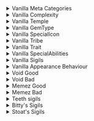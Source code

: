 <details>
<summary>Vanilla Meta Categories</summary>
  
|Value | Description |
|-|-|
| ChoiceNode | Defines the card to be a choice option |
| Rare | Defines the card to be rare |
| TraderOffer | Can show up at the trader in act 1 |
| GBCPack | Can be acquired by buing a card pack in act 2 |
| GBCPlayable | Can show up in the card catalogue in act 2 |
| Part3Random | Can show up as card from the Loot sigil |
  
</details>

<details>
<summary>Vanilla Complexity</summary>

|Value | Description |
|-|-|
| Vanilla | Will always be a learned card |
| Simple | Will always be an unlocked card |
| Intermediate | Will only be unlocked after turotial |
| Advanced | Will only be unlocked after tutorial |
  
</details>

<details>
<summary>Vanilla Temple</summary>
  
|Value | Description |
|-|-|
| Nature | Will show up in act 1 and be in Beast card packs |

</details>

<details>
<summary>Vanilla GemType</summary>

|Value |
|-|
|Blue  |
|Green |
|Orange|
  
</details>

<details>
<summary>Vanilla SpecialIcon</summary>

|Value | Description |
|-|-|
|Ants | Displays the Ants icon for the cards attack                           |
|Bell | Displays the Bell icon for the cards attack                           |
|Bones | Displays the Lammergeier's Bone icon for the cards attack and health |
|CardsInHand | Displays the Hand Counter icon for the cards attack            |
|Mirror | Displays the Mirror icon for the cards attack                       |

</details>

<details>
<summary>Vanilla Tribe</summary>

|Value |
|-|
| Bird     |
| Canine   |
| Hooved   |
| Insect   |
| Reptile  |
| Squirrel |

</details>

<details>
<summary>Vanilla Trait</summary>

|Value | Description |
|-|-|
|Ant | Will increase the attack of cards with the Ant special ability|
|Bear | Unused|
|Blind | Unused|
|DeathcardCreationNonOption | Cannot be used during creation of the Deathcard|
|Goat | Will grant you the Boon of the Bone Lord, if sacrificed on the Bone Lord's Altar|
|KillsSurvivors | Kills Survivors if used on the campfire|
|Pelt | Cannot be sacrificed, can be used to trade for cards during the Trapper/Trader fight & will give no reward at Bone Lord's Alter|
|SatisfiesRingTrial | Satisfies the ring trial before the moon fight|
|Terrain | Cannot be sacrificed|
|Uncuttable | Immune to scissors and hook items|

</details>

<details>
<summary>Vanilla SpecialAbilities</summary>
  
|Value | Description |
|-|-|
|Ant | Increases cards attack by 1 for each card with ant trait on the board   |
|BellProximity | Damage is equal to 4 - the distance from the bell (adjascent is distance 0)|
|BountyHunter | Functions like act 3 Bounty Hunters (only works for opponent)|
|BrokenCoinLeft | Functions like Broken Opol (Left)|
|BrokenCoinRight | Functions like Broken Opol (Right)|
|CagedWolf | Functions like the Caged Wolf card|
|CardsInHand | Damage is equal to the number of cards in player's hand|
|Cat | Functions like the Cat card|
|Daus | Functions like Daus|
|GiantCard | Assings to all slots on the board (only works for opponent)|
|GiantMoon | Renders moon death animation|
|GiantShip | Exclusive to the Limoncello|
|GreenMage | Damage is equal to the number of Green Mox cards you control|
|JerseyDevil | Functions like Child 13|
|Lammergeier | The Attack and Health values of this card are equal to the amount of Bones you have, divided by 2|
|Mirror | Damage equal to opposing creature  |
|Ouroboros | Increases ouroborosDeaths in the save file when it dies|
|PackMule | Grants 4 random cards and a Squirrel when killed. |
|RandomCard | Transforms into a random card when drawn |
|SacrificesThisTurn | Grants attack power based on how many sacrifices were made this turn |
|ShapeShifter | Exclusive to Ijiraq |
|SpawnLice | Exclusive to Pelt Lice |
|TalkingCardChooser | Exclusive to talking cards. |
|TrapSpawner | Creates a Steel Trap in its place after it perishes.   |

</details>

<details>
<summary>Vanilla Sigils</summary>
  
|Value | Description |                              
|-|-|                                               
|ActivatedDealDamage | When activated for 1 energy, deals 1 damage to opposing card|
|ActivatedDrawSkeleton | When activated for 1 bone, draws a skeleton|
|ActivatedEnergyToBones | Converts energy to bones|
|ActivatedHeal | When activated for 2 bones, heals to full|
|ActivatedRandomPowerEnergy | When activated for 1 energy, gains a random attack boost between 1 and 6 (inclusive)|
|ActivatedSacrificeDrawCards | When activated, draw 3 cards, then die|
|ActivatedStatsUp | When activated for 2 bones, gain +1/+1|
|ActivatedStatsUpEnergy |  When activated for 3 energy, gains +1/+1|
|AllStrike | If there are any opposing cards, it will attack all of them, otherwise it will attack directly|
|BeesOnHit | When taking damage, will add a bee to your hand|
|BombSpawner | Spawns bombs on every empty board slot|
|BoneDigger | At end of turn, add 1 bone|
|Brittle | After card attacks, it dies|
|BuffEnemy | Increase opposing card's attack by 1|
|BuffGems | Increases attack of all gems by 1|
|BuffNeighbours | Increase attack of adjascent cards by 1|
|CellBuffSelf | When within circuit, increase attack by 2|
|CellDrawRandomCardOnDeath | When within circuit, will draw a random card on death|
|CellTriStrike | When within circuit, gains trifurcated strike|
|ConduitBuffAttack | When completing circuit, will increase attack of all cards in circuit by 1|
|ConduitEnergy | When completing circuit, energy doesn't deplete|
|ConduitFactory | When completing circuit, will spawn leepbots in all your available board slots at end of turn|
|ConduitHeal | When completing circuit, will heal all cards in circuit at end of turn|
|ConduitNull | Will complete a circuit|
|ConduitSpawnGems | When completing circuit, will spawn random gems in all your available board slots at end of turn|
|CorpseEater | When another card dies, this card will be played in its slot|
|CreateBells | When played, will spawn bell cards in adjascent slots|
|CreateDams | When played, will spawn dam cards in adjascent slots|
|CreateEgg | When played, spawns a broken egg in the opposing slot, with a 10% chance to spawn a Raven Egg instead |
|DeathShield | When this card would take damage for the first time, it does not|
|Deathtouch | When card deals damage to a card, it dies|
|DebuffEnemy | Decrese opposing card's attack by 1|
|DeleteFile | Nothing unless in archavist boss battle|
|DoubleDeath | When another card dies, it dies again|
|DoubleStrike | Makes the card attack the slot across from it an additional time |
|DrawAnt | When played, add an ant to your hand|
|DrawCopy | When played, will add a copy to your hand|
|DrawCopyOnDeath | When dies, will add a copy to your hand|
|DrawNewHand | Discards your hand and draws 4 new cards|
|DrawRabbits | When played, will add a rabbit to your hand|
|DrawRandomCardOnDeath | Will draw a random card with the Par3Random meta category on death|
|DrawVesselOnHit | When taking damage, will draw a card from side deck|
|DropRubyOnDeath | When card dies, spawn a ruby mox in its place|
|Evolve | After a number of turns based on evolveParams, will turn into a card based on evolveParams|
|ExplodeGems | When a card with the Gem trait dies, will cause them to explode|
|ExplodeOnDeath | When card dies, deals 10 damage to adjascent and opposing card|
|FileSizeDamage | Nothing unless in archavist boss battle|
|Flying | When attacking, will attack directly|
|GainAttackOnKill | Gets +1/+0 for the rest of the battle whenever it kills a creature |
|GainBattery | When played, increases energy and max energy by 1|
|GainGemBlue | Counts as Blue gem cost|
|GainGemGreen | Counts as Green gem cost|
|GainGemOrange | Counts as Orange gem cost|
|GainGemTriple | Counts as all 3 gems when in play|
|GemDependant | When played, and at start of turn, will die if you control no gems|
|GuardDog | When a card is played opposite an empty slot, will move there|
|HydraEgg | Bizarre ability that will cause the card to transform into a Hydra if the player's deck contains cards with 1-5 attack, 1-5 health, and one of each of the game's default tribes |
|IceCube | When card dies, spawns card in slot based on IceCubeParams|
|LatchBrittle | When card dies, you can choose another card to give Brittle|
|LatchDeathShield | When card dies, you can choose another card to give DeathShield|
|LatchExplodeOnDeath | When card dies, you can choose another card to give ExplodeOnDeath|
|Loot | When dealing damage, will draw cards equal to amount|
|MadeOfStone | Invulnerable to Stinky and Deathtouch |
|Morsel | When sacrificed to summon another card, the card will add +1/+2 to the summoned card |
|MoveBeside | Moves to closest space when a card is played|
|PermaDeath | When card dies, it is removed from the deck|
|PreventAttack | Prevents opposing card from attacking it|
|QuadrupleBones | When dies, gain 4 bones|
|RandomAbility | When drawn, Sigil becomes a random sigil|
|RandomConsumable | When played, will add a random consumable if you ahve less than 3|
|Reach | Will block attacking flying card|
|Sacrificial | Can be sacrificed an unlimited number of times|
|Sentry | When a card is enters the slot in front of this card, it is dealt 1 damage|
|Sharp | When attacked, will deal 1 damage to attacker|
|ShieldGems | When played, will give cards with the Gem trait DeathShield|
|SkeletonStrafe | Strafe but spawns skeleton in previous slot|
|Sniper | When attacking, you can choose the target slots|
|SplitStrike | When attacking, will attack slots adjascent to opposing slot|
|SquirrelStrafe | Strafe but spawns squirrel in previous slot|
|SteelTrap | When card dies, it kills the opposing card, and adds a pelt to your hand|
|Strafe | At end of turn, card moves|
|StrafePush | Strafe but will move other cards with it|
|StrafeSwap | Strafe but will forcibly swap the adjacent card with its current position |
|Submerge | After attacking, will sumberge, meaning it can't be attacked|
|SubmergeSquid | Waterborne but becomes random tentacle card on resurface|
|SwapStats | When taking damage, will swap attack and health|
|TailOnHit | When attacked, will move and spawn a card in previous slot based on tailParams, then loses this ability.|
|TripleBlood | Counts as 3 blood when sacrificed|
|TriStrike | When attacking, will attack opposing slot, and slots adjascent to opposing slot|
|Tutor | When played, you can choose a card in your deck to add to your hand|
|WhackAMole | When an empty slot is attacked, will move to that slot|

</details>

<details>
<summary>Vanilla Appearance Behaviour</summary>
  
|Value | Description |                              
|-|-|                                                                                                                                     
|AddSnelkDecals | Unused|
|AlternatingBloodDecal | Renders card with mycologist merged card layout|
|AnimatedPortrait | Used for animated portraits|
|DynamicPortrait | Renders the card's animated portrait (differently)|
|FullCardPortrait | Renders the card with no stats|
|GiantAnimatedPortrait | Used for animated portraits on giant cards|
|GoldEmission | Renders the card with gold layout|
|HologramPortrait | Renders portrait as hologram|
|RareCardBackground |  Renders card with rare background|
|RareCardColors | Renders card with inverted colours|
|SexyGoat | Randers alternate texture if you have the goat's eyeball|
|StaticGlitch | Renders the card with the static animation|
|TerrainBackground | Renders the card with terrain border|
|TerrainLayout | Renders card with terrain card layout|

</details>

<details>
<summary>Void Good</summary>
  
  GUID IS extraVoid.inscryption.voidSigils
  
|Name | Description |
|-|-|
|Abundance | [creature] will grant one tooth per instance of Abundance when killed |
|Acidic Trail | At the end of the towner's turn, [creature] will move in the direction inscribed in the sigil, and deal 1 opposing creature if it is able to move |
|Agile | When a [creature] would be struck, it will move out of the way |
|Antler Bearer | When [creature] is killed, gain three random hooved tribe cards |
|Blinding Strike | When [creature] attacks a card, that card gains the random strike sigil |
|Blood Growth | When [creature] attacks, the amount of blood it is counted as when sacrificed will increase |
|BloodGuzzler | [creature] deals damage, it gains 1 Health for each damage dealt |
|Bodyguard | [creature] will redirect the initial attack of a card to it, if the attack was targeting an adjacent space |
|Box | [creature] will get removed from your deck on death, and a new creature contained within will be added to it |
|Bone Picker | [creature] kills a creature, it will generate 1 Bone |
|Bone Shard | [creature] will generate 1 bone when hit, if it lives through the attack |
|Caustic | At the end of the towner's turn, [creature] will move in the direction inscribed in the sigil, and drop an acid puddle in their old space. An acid puddle is defined as: 0 power, 2 health, sharp sigil |
|Coin Finder |At the end of the owner's turn, [creature] will grant the owner 1 foil |
|Consumer | When [creature] kills another creature, it gains 2 health |
|Deadly Waters | [creature] will kill cards that attacked over it while it was face-down |
|Deathburst | [creature] will deal 1 damage to each oppsing space to the left, right, and center of it |
|Desperation | [creature] is damaged to 1 health, it will gain 3 power |
|Disease Absorbtion | When played, [creature] will take all negative sigils from the player's side onto itself |
|Dive (Bones) | Pay 2 bones to cause this card to flip face down at the end of the owner's turn |
|Dive (Energy) | Pay 2 energy to cause this card to flip face down at the end of the owner's turn |
|Draw Blood | [creature] is played, a card costing blood is created in your hand |
|Draw Bone | [creature] is played, a card costing bone is created in your hand. |
|Draw Card | [creature] is played, a card relating to it's ice cube parameter (default Opossum) is created in your hand |
|Draw Jackalope | [creature] is played, a Jackalope is created in your hand |
|Draw Strafe | When [creature] moves, a card with a movement sigil is created in your hand |
|Dwarf | When [creature] is drawn, it will loose one unit of cost, as well as 1 power and 2 health (can't go below 1 health). A unit is defined as: 1 blood, 3 bones, 3 energy, or all mox |
|Electric | [creature] attacks a creature, they will deal half the damage to creatures adjacent to the target |
|Enforcer | At the start of the owner's turn, [creature] will cause adjacent creatures to attack |
|Enrage | [creature] will empower adjacent allies, increasing their strenght by 2. However, if they perish while empowered, they are permamently removed from your deck |
|Entomophage | [creature] will deal 2 additional damage to cards of the insect tribe |
|Familiar | A familiar will help with attacking when it's adjacent allies attack a card |
|Firestarter | When [creature] damages another creature, that creature will gain the Burning Sigil. The Burning Sigil is define as: Each upkeep, this creature gains 1 strength but looses 1 health |
|Fish Hook | When [creature], a targeted card is moved to your side of the board |
|Frightful | [creature] will cause opposing creatures to move out of the way when it attacks |
|Giant | When [creature] is drawn, it will gain one unit blood of cost, as well as one attack and two health |
|Grazing | At the end of the owner's turn, [creature] will regen 1 health if there is no opposing creature |
|Gripper | At the end of the owner's turn, [creature] will move in the direction inscribed in the sigil, and try to move the opposing creature with it if it can |
|Haste | [creature] will attack as soon as it gets played on the board |
|Hasteful | [creature] will attack as soon as it gets played on the board. It will not attack during normal combat. It will attack at the start of the owner's turn |
|Herd | [creature] will summon a copy of itself each upkeep, up to three times |
|High Tide | While [creature] is on the board, it will grant creatures that are played on the owner's side the waterborne sigil. Does not affect cards that are Airborne |
|Hourglass | [creature] will cause the opponant to skip their turn when played |
|Lead (Bones) | Pay 2 bones to move this card one slot in the direction inscribed on the sigil |
|Lead (Energy) | Pay 2 energy to move this card one slot in the direction inscribed on the sigil |
|Leech | When [creature] deals damage, it will heal 1 Health for each damage dealt to a card |
|Life Gambler | At the end of the owner's turn, [creature] will deal 2 damage to the owner in exchange for a 0 to 6 increase in stats. Failing to pay this cost will result in death |
|Low Tide | While [creature] is on the board, it will negate the waterborne sigil of creatures on that are played on the board on the owner's side |
|Lure | [creature] will cause facedown cards to become face up when attacking |
|Maneuver | At the start of the owner's turn, [creature] will strafe in the direction inscribed on the sigil if there is a creature in the opposing slot from it. Else it will strafe in the opposite direction inscribed on the sigil |
|Medic | At the start of the owner's turn, [creature] will try heal 1 damage to a friendly card for each instance of Medic |
|Midas | [creature] kills a creature, it will generate 1 Foil for each instance of Midas the card has |
|Multi-Strike | [creature] will strike a card multiple times, if it lives through the first attack. Will not trigger -on attack- or -on damage- effects with the extra strikes |
|Nutritious | When [creature] is sacrificed, it adds 1 power and 2 health to the card it was sacrificed for |
|Opportunist | [creature] will gain 1 power for each instance of Opportunist, when the opposing slot is empty |
|Pierce | [creature] attacks the card in queue behind it's initial target first when declaring an attack |
|Poisonous | When [creature] perishes, the creature that killed it perishes as well |
|Possessor | When [creature] perishes, it will grant a random friendly card it's base power and health |
|Powerful Possessor | When [creature] perishes, it will grant a random friendly card that is on the board it's base plus modified power and base plus modified health|
|Power from Movement | At the start of the owner's turn, [creature] will gain 1 power and 1 health if it moved last round |
|Predator | [creature] will gain 1 power for each instance of Predator, when the opposing slot has a card |
|Protector | [creature] will attacks on adjacent allies to hit directly |
|Ram | [creature] will try to ram the card infront of it when played, or every upkeep till it succeeds once. It will send the rammed target to the queue if on my side, or back to the hand if on your side. Does not work during combat |
|Random Strafe | [creature] is drawn, it will gain a random strafe sigil |
|Regen 1 | At the end of the owner's turn, [creature] will regen 1 health |
|Regen 2 | At the end of the owner's turn, [creature] will regen 2 health |
|Regen 3 | At the end of the owner's turn, [creature] will regen 3 health |
|Regen | At the end of the owner's turn, [creature] will regen all health |
|Repellant | When [creature] perishes, the creature that killed it gets pushed into the back row |
|Resistant | [creature] will only ever take 1 damage from most things. Some effects might bypass this |
|Retaliate | [creature] will strike those who strike their adjacent allies |
|Schooling | [creature] will grant creatures with the waterborn sigil to gain 1 power |
|Stampede | The creature bearing this sigil will cause adjacent creatures to attack when it is played |
|Scissors | When [creature] is played, a targeted card cut in two |
|Submerged Ambush | [creature] will deal 1 damage to cards that attacked over it while it was face-down |
|Take-Off (Bones) | Pay 2 bones to give this card Airborne till the start of the owner's next turn |
|Take-Off (Energy) | Pay 2 energy to give this card Airborne till the start of the owner's next turn |
|Thick Shell | When attacked, [creature] takes 1 less damage |
|Thief | [creature] will try to steal a random default sigil from an opposing creature when played, or at the start of the owner's turn until it does |
|Toothpuller | At the end of the owner's turn, [creature] will add one point of damage to the opponent's scale |
|Tooth Shard | [creature] will generate 1 foil when hit, if it lives through the attack |
|Toxin | When [creature] damages another creature, that creature looses 1 power and 1 health |
|Toxin (Deadly) | When [creature] damages another creature, that creature gains the Dying Sigil. The Dying Sigil is defined as: When ever a creature bearing this sigil declares an attack, they will loose one health |
|Toxin (Sickening) | When [creature] damages another creature, that creature gains the Sickness Sigil. The Sickness Sigil is defined as: When ever a creature bearing this sigil declares an attack, they will loose one attack |
|Toxin (Strength) | When [creature] damages another creature, that creature looses 1 power |
|Toxin (Vigor) | When [creature] damages another creature, that creature looses 1 health |
|Trample | When [creature] deals overkill damage to a card, the overkill damage will be sent to the owner |
|Tribal Ally | When [creature] is played, A card of the same tribe is created in your hand. No tribe counts as a tribe of tribeless |
|Tribal Tutor | When [creature] is played, you may search your deck for a card of the same tribe and take it into your hand. No tribe counts as a tribe of tribeless |
|Turbulent Waters | [creature] will force other creatures with waterborne to resurface and take 1 damage at the start of the owner's turn |
|Velocity | At the end of the owner's turn, [creature] will move in the direction inscribed in the sigil. If it is able to move, it will gain 1 power and 1 health |
|Vicious | When [creature] is attacked, it gains 1 power |
|Zapper | When [creature] damages another creature, that creature will gain the Paralysis Sigil. The Paralysis sigil is defined as: A card bearing this sigil only attack every other turn |

</details>

<details>
<summary>Void Bad</summary>
  
|Name | Description |
|-|-|
|Blight | When [creature] is sacrificed, it subtracts its stat values to the card it was sacrificed for |
|Bombardier | [creature] will deal 10 damage to a random creature during the end phase of the owner's turn |
|Boneless | [creature] gives no bones! Any bones gained from sigils or death will be negated |
|Burning | [creature] is on fire, and will gain 1 power and loose 1 health each upkeep |
|Cowardly | [creature] will not attack a card with a power 2 higher than its own |
|Dying | [creature] will die after X number of turns. --- you can control how long a creature takes to die by setting the custom propery "void_dying_count" |
|Injured | [creature] is hurt and will lose 1 health each time it declares an attack due to the strain of the injuries |
|Paralysis | [creature] will only attack every other turn. Some effects from sigils may bypass this |
|Pathetic Sacrifice | [creature] is so pathetic, it is not a worthy or noble sacrifice. A card with this sigil is meant to stay on the board, and thus can't be targeted by the hammer |
|Prideful | [creature] will not attack a card with a power 2 lower than its own |
|Recoil | [creature] will take 1 damage each time they attack |
|Random Strike | [creature] will strike at opponent slots randomly when it attacks |
|Sickness | [creature] will loose 1 attack each time it declares an attack |
|Sluggish | [creature] will not attack during normal combat. It will instead attack after the Opponent's cards attack |
|Tooth bargain | When [creature] is played, it will put 1 point of damage of it's opponent's side of the scale. When it perishes, it will put 2 damage on the owner's side of the scale |
|Transient | At the end of the owner's turn, [creature] will return to your hand |
|Withering | [creature] will perish at the end of the opponent's turn |

</details>

<details>
<summary>Memez Good</summary>

GUID IS org.memez4life.inscryption.customsigils

|Name | Description |
|-|-|
|All seeing | While a card bearing this sigil is on the board, all other talking cards on your side of the board get +2 health |
|Asleep | A card bearing this sigil has 0 attack for as long as it has this sigil, and this sigil will be removed after 1 turn |
|Bait | When an opposing creature is played and there is no card opposite of the card bearing this sigil, the opposing create will move to that spot |
|Blood shifter | When a card bearing this sigils kills another card, it will turn into that card |
|Bond | When a creature bearing this sigil has a adjacent creature it will gain +1 attack/health dependent on which side the adjacent creature is |
|Bone hoarder 1, 2 and 3 | When a card bearing this sigil is played, x bones are rewarded |
|Bone prince 2 and 3 | When a card bearing this sigil dies, x bones are rewarded instead of 1 |
|Bone lord 5 and 6 | When a card bearing this sigil dies, x bones are rewarded instead of 1 |
|Charge | Pay 3 bones to choose a enemy creature that a card bearing this sigil will strike |
|Double scratch | When a card bearing this sigil attacks it attacks twice and the space right and left of the attacked slot |
|Host | A card bearing this sigil is the host of other creatures. It will give you such creature when struck. (default: RingWorm) |
|Imbuing | A card bearing this sigil will get specific buffs depending on which tribe is most promenent in the sacrifices that were used to summon the card. buffs |
|Instant | A card bearing this sigil will perish immediately after its played |
|Launcher | At the end of the owner's turn, a card bearing this sigil will create another creature on a random empty space on the owner's side of the table. (default: Squirrel) |
|Left scratch | When a card bearing this sigil attacks it also attacks the space on the left of the attacked slot |
|Linguist | While a card bearing this sigil is on the board, all other talking cards on your side of the board get +1 attack |
|Noble Sacrifice | A card bearing this sigil is counted as 2 blood rather than 1 blood when sacrificed |
|Puppets gift | As long as a card bearing this sigil is on the board any cards with brittle won't die because of brittle |
|Right scratch | When a card bearing this sigil attacks it also attacks the space on the right of the attacked slot |
|Short | A card bearing this sigil will not be blocked by an opposing creature bearing the airborn sigil |
|Shapeshifter | A card bearing this sigil is ever changing. It will change its form once it's struck. (default: Amoeba) |
|Song of sleep | If a creature moves into the space opposing a card bearing this sigil, that creature will obtain the asleep sigil |
|Spawner | At the end of the owners turn, a card bearing this sigil will move in the direction inscribed in the sigil and create another creature in its old space. (default: Squirrel) |
|Superior Sacrifice | A card bearing this sigil is counted as 4 blood rather than 1 blood when sacrificed |
|Support call| When a card bearing this sigil is played, a card from your sidedeck is created in your hand |
|Tribe Attack | While a card bearing this sigil is on the board, all other cards of the same tribe will gain +1 attack |
|Tribe Health | While a card bearing this sigil is on the board, all other cards of the same tribe will gain +1 health |
|Warper | At the end of the owner's turn, the creature bearing this sigil will move to the right, it will jump over any creatures in its path, if it encounters the edge of the board, it will loop over to the other side |
|Wild hunger | At the end of the owner's turn, the card bearing this sigil will move in the direction inscrybed in the sigil, but if it hits a card whilst moving, that card perishes and the card bearing this sigil gains 1+/1+ |

FOR IMBUING

Squirrel, Marginally Better Sacrifice

Bird, Flying and +1/0

Canine, Bloodhound and +1/+1

Hooved, Bifurcated strike

Insect, Tribe attack

Reptile, Tail and +0/1
  
</details>

<details>
<summary>Memez Bad</summary>
  
|Name | Description |
|-|-|
|Exhaustion | The attack of a card bearing this sigil will be decreased by the same amount as its lost health |
|Fearful | When a card bearing this sigil is struck without it resulting in death, it will be returned to the owner's hand |
|Picky | A Card bearing this sigil cannnot be summoned using any free cards as sacrifice |
|Rushing march | At the end of the owner's turn, a card bearing this sigil will move to the direction inscrybed to the sigil, if it hits a card however whilst moving, the card bearing this sigil stops and the card it hits perishes |
  
</details>

<details>
<summary>Teeth sigils</summary>

GUID IS extraVoid.inscryption.LifeCost
 
|Name | Description |
|-|-|
|Cash Converter | Pay 4 foils to put 1 damage on the opponent's side of the scale |
|Greedy Strength | Pay 5 currency to increase power and health by 1 |
|Max Energy Gamble | Pay 6 energy to put 0 to 3 damage on someone's side of the scale |
|Life Converter | Pay 2 life to gain 2 foils |
|Vamperic Strength | Pay 3 life to increase power and health by 1 |
|Die Roll | : Pay 3 life for the card bearing this sigil to gain between 0 and 6 increased in stats, distributed randomly |
  
</details>
 
 <details>
<summary>Bitty's Sigils</summary>

bitty45.inscryption.sigils

|Name|Description|
|:-|:-|
|**Restriction Sigils**|---|
|Repulsion|A card bearing this sigil may not attack.|
|Nonexistent Soul|A card bearing this sigil may not have sigils transferred to, or from this card.|
|Weak Soul|A card bearing this sigil may not have its sigils transferred to another card.|
|Strong Soul|A card bearing this sigil may not recieve sigils from another card.|
|Pyrophobia|A card bearing this sigil may not be buffed at campsites.|
|Pyrophobia (Power)|A card bearing this sigil may not recieve Power buffs from campsites.|
|Pyrophobia (Health)|A card bearing this sigil may not recieve Health buffs from campsites.|
|Foolhardy|A card bearing this sigil may not recieve modifications from any source.|
|Mox Dependant|If a card bearing this sigil's owner controls no Mox cards, a card bearing this sigil perishes.|
|Mox Phobic|If a card bearing this sigil's owner controls a Mox card, a card bearing this sigil perishes.|
|**Strafe Sigils**|---|
|Sticky|At the end of the owner's turn, a card bearing this sigil will move the opposing card and itself in the direction inscribed in the sigil.|
|Hauler|At the end of the owner's turn, a card bearing this sigil will move in the direction inscribed in the sigil. Adjacent friendly creatures will be pulled in the same direction.|
|Jumper|At the end of the owner's turn, a card bearing this sigil will move itself to the first empty space in the direction inscribed in the sigil.|
|Super Sprinter|At the end of the owner's turn, a card bearing this sigil will move itself as far as possible in the direction inscribed in the sigil.|
|Board Shifter|At the end of the owner's turn, a card bearing this sigil will move in the direction inscribed in the sigil. All cards will shift in the same direction, looping to the other edge of the board.|
|Board Shifter (Opponent)|At the end of the owner's turn, a card bearing this sigil will move in the direction inscribed in the sigil. The opponent's cards will shift in the same direction, looping to the other edge of the board.|
|Board Shifter (Player)|At the end of the owner's turn, a card bearing this sigil will move in the direction inscribed in the sigil. Friendly cards will shift in the same direction, looping to the other edge of the board.|
|**Swap Sigils**|---|
|Heart Swap|When a card bearing this sigil is played, all cards on the board swap their power and health.|
|Stubborn|A card bearing this sigil may not have its stats swapped.|
|**Misc Sigils**|---|
|Dusty Quill|Whenever a creature dies while a card bearing this sigil is on the board, a corpse is raised in it's place. Corpses are defined as: 0/1.|
|Wildlife Camera|When a card bearing this sigil kills another card, a copy of the killed card is created in your hand.|
|Bleached Brush|When a card bearing this sigil is played, the opposing card will lose all its sigils.|
|Soul Link|When a card bearing this sigil perishes, all other allied cards bearing this sigil perish as well.|
|Hollow Draw|When a card bearing this sigil is played or perishes, discard the oldest card in your hand, draw a card.|
|Hollow Barrage|When a card bearing this sigil is played or perishes, all cards take 1 damage.|
|Champion|A card bearing this sigil will not take damage from other cards except from combat.|
|Clockwise|When a card bearing this sigil is played, all cards are moved clockwise.|
|Twister|At the end of each turn a card bearing this sigil is on the board, move all cards on the board clockwise.|
|Counter Attack|Once a card bearing this sigil is struck, the striker is then dealt damage equal to this card's attack.|
|Mirror Counter|Once a card bearing this sigil is struck, the striker is then dealt damage equal to the striker's attack.|
|Deathbell|At the start of each turn, a card bearing this sigil perishes.|
|Mutual Hire|When a card bearing this sigil is played, a copy of it is created in the opposing space.|
|Mysterious Mushrooms|At the end of the turn, if there is a card on either side of a card bearing this sigil, they are fused together.|
|Eggist|When a card bearing this sigil is played, an Egg is created on each empty adjacent space.|
|Fir Caller|When a card bearing this sigil is played, a Fir is created in each of the player's spaces.|
|**Activated Sigils**|---|
|Charged Barrage|Activate: Pay 4 life to increase the power of all cards on your side of the board by 1.|
|Sigil Roll|Activate: Pay 4 Life to add a random sigil to a card bearing this sigil.|
|Health Roll|Activate: Pay 1 Energy to set the health of a card bearing this sigil randomly between 1 and 3.|
|||

</details>

<details>
<summary>Stoat's Sigils</summary>

  Stoat.Inscryption.Sigils
  
  |Name | Description |
|-|-|
  |Triple Strike | This Card Will strike the Opposing Slot Three Times. |
|||
  
  </details>
